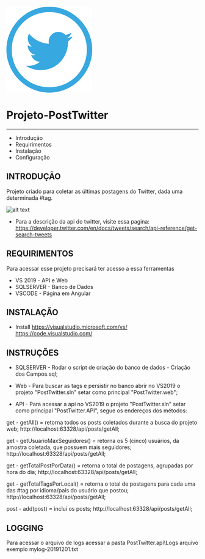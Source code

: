 ![alt text](https://github.com/Andreza-Dias-Lima/Projeto-PostTwitter/blob/master/twitter-logo_.png)

# Projeto-PostTwitter
---------------------
   
 * Introdução
 * Requirimentos
 * Instalação
 * Configuração

INTRODUÇÃO
------------

Projeto criado para coletar as últimas postagens do Twitter, dada uma determinada #tag.

![alt text](https://github.com/Andreza-Dias-Lima/Projeto-PostTwitter/blob/master/meu-app.gif)

 * Para a descrição da api do twitter, visite essa pagina:
   https://developer.twitter.com/en/docs/tweets/search/api-reference/get-search-tweets

REQUIRIMENTOS
------------

Para acessar esse projeto precisará ter acesso a essa ferramentas

 * VS 2019 - API e Web
 * SQLSERVER - Banco de Dados
 * VSCODE - Página em Angular

INSTALAÇÃO
------------
 
 * Install
   https://visualstudio.microsoft.com/vs/
   https://code.visualstudio.com/
   
   
INSTRUÇÕES
-------------

 * SQLSERVER - Rodar o script de criação do banco de dados - Criação dos Campos.sql;
 
 * Web - Para buscar as tags e persistir no banco abrir no VS2019 o projeto "PostTwitter.sln" setar como principal "PostTwitter.web";

 * API - Para acessar a api no VS2019 o projeto "PostTwitter.sln" setar como principal "PostTwitter.API", segue os endereços dos métodos:
 
 get - getAll() = retorna todos os posts coletados durante a busca do projeto web;
           http://localhost:63328/api/posts/getAll;
           
 get - getUsuarioMaxSeguidores() = retorna os 5 (cinco) usuários, da amostra coletada, que possuem mais seguidores;
   http://localhost:63328/api/posts/getAll;
 
 get - getTotalPostPorData() = retorna o total de postagens, agrupadas por hora do dia;
   http://localhost:63328/api/posts/getAll;
  
 get - getTotalTagsPorLocal() = retorna o total de postagens para cada uma das #tag por idioma/país do usuário que postou;
   http://localhost:63328/api/posts/getAll;
 
 post - add(post) = inclui os posts;
   http://localhost:63328/api/posts/getAll;
   
    
LOGGING
-------------

Para acessar o arquivo de logs acessar a pasta PostTwitter.api\Logs
arquivo exemplo mylog-20191201.txt

   
   

